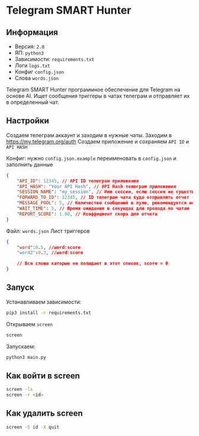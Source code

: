 # Telegram SMART Hunter

## Информация
- Версия: `2.0`
- ЯП: `python3`
- Зависимости: `requirements.txt`
- Логи `logs.txt`
- Конфиг `config.json`
- Слова `words.json`

Telegram SMART Hunter программное обеспечение для Telegram на основе AI.
Ищет сообщения триггеры в чатах телеграм и отправляет их в определенный чат.

## Настройки
Создаем телеграм аккаунт и заходим в нужные чаты.
Заходим в https://my.telegram.org/auth
Создаем приложение и сохраняем `API ID` и `API HASH`


Конфиг: нужно `config.json.example` переименовать в `config.json` и заполнить данные

```json
{
    "API_ID": 12345, // API ID телеграм приложения
    "API_HASH": "Your API Hash", // API Hash телеграм приложения
    "SESSION_NAME": "my_session", // Имя сессии, если сессия не существует она будет создана
    "FORWARD_TO_ID": 12345, // ID телеграм чата куда отправлять отчет (без -100)
    "MESSAGE_POOL": 5, // Количество сообщений в пуле, рекомендуется не менять
    "WAIT_TIME": 5, // Время ожидания в секундах для прохода по чатам
    "REPORT_SCORE": 1.00, // Коэффициент скора для отчета
}
```

Файл: `words.json`
Лист триггеров

```json
{
    "word":0.5, //word:score
    "word2":0.3, //word:score

    // Все слова каторые не попадают в этот список, score = 0
}
```


## Запуск

Устанавливаем зависимости:
```bash
pip3 install -r requirements.txt
```
Открываем `screen`
```bash
screen
```

Запускаем:
```bash
python3 main.py
```

## Как войти в screen
```bash
screen -ls
screen -r <id>
```

## Как удалить screen
```bash
screen -S id -X quit
```
